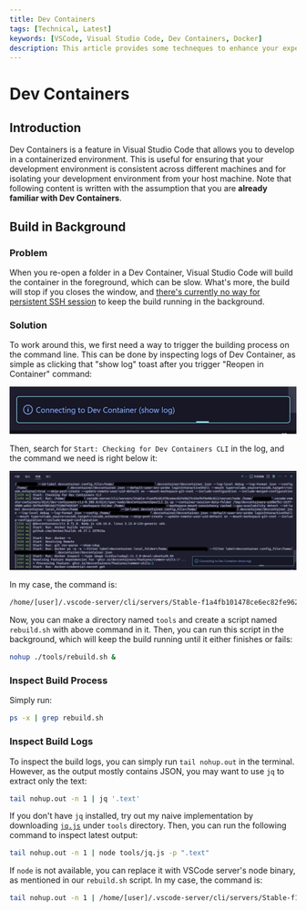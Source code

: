 ```yaml
---
title: Dev Containers
tags: [Technical, Latest]
keywords: [VSCode, Visual Studio Code, Dev Containers, Docker]
description: This article provides some techneques to enhance your experience with Dev Containers in Visual Studio Code, including how to build dev containers in background.
---
```


# Dev Containers

## Introduction

Dev Containers is a feature in Visual Studio Code that allows you to develop in a containerized environment. This is useful for ensuring that your development environment is consistent across different machines and for isolating your development environment from your host machine. Note that following content is written with the assumption that you are **already familiar with Dev Containers**.

## Build in Background

### Problem

When you re-open a folder in a Dev Container, Visual Studio Code will build the container in the foreground, which can be slow. What's more, the build will stop if you closes the window, and [there's currently no way for persistent SSH session](https://github.com/microsoft/vscode-remote-release/issues/3096) to keep the build running in the background.

### Solution

To work around this, we first need a way to trigger the building process on the command line. This can be done by inspecting logs of Dev Container, as simple as clicking that "show log" toast after you trigger "Reopen in Container" command:

![dev-containers-toast](/attachments/dev-containers-toast.jpg)

Then, search for `Start: Checking for Dev Containers CLI` in the log, and the command we need is right below it:

![dev-containers-log](/attachments/dev-containers-log.jpg)

In my case, the command is:

```bash
/home/[user]/.vscode-server/cli/servers/Stable-f1a4fb101478ce6ec82fe9627c43efbf9e98c813/server/node /home/[user]/.vscode-remote-containers/dist/dev-containers-cli-0.388.0/dist/spec-node/devContainersSpecCLI.js up --container-session-data-folder /tmp/devcontainers-71e153df-e6c9-4bed-bf46-1d62da4b591c1732006861874 --workspace-folder /home/[user]/[folder] --workspace-mount-consistency cached --gpu-availability detect --id-label devcontainer.local_folder=/home/[user]/[folder] --id-label devcontainer.config_file=/home/[user]/[folder]/.devcontainer/devcontainer.json --log-level debug --log-format json --config /home/[user]/[folder]/.devcontainer/devcontainer.json --default-user-env-probe loginInteractiveShell --mount type=volume,source=vscode,target=/vscode,external=true --skip-post-create --update-remote-user-uid-default on --mount-workspace-git-root --include-configuration --include-merged-configuration
```

Now, you can make a directory named `tools` and create a script named `rebuild.sh` with above command in it. Then, you can run this script in the background, which will keep the build running until it either finishes or fails:

```bash
nohup ./tools/rebuild.sh &
```

### Inspect Build Process

Simply run:

```bash
ps -x | grep rebuild.sh
```

### Inspect Build Logs

To inspect the build logs, you can simply run `tail nohup.out` in the terminal. However, as the output mostly contains JSON, you may want to use `jq` to extract only the text:

```bash
tail nohup.out -n 1 | jq '.text'
```

If you don't have `jq` installed, try out my naive implementation by downloading [`jq.js`](https://github.com/PRO-2684/gadgets/blob/main/naive_jq/jq.js) under `tools` directory. Then, you can run the following command to inspect latest output:

```bash
tail nohup.out -n 1 | node tools/jq.js -p ".text"
```

If `node` is not available, you can replace it with VSCode server's node binary, as mentioned in our `rebuild.sh` script. In my case, the command is:

```bash
tail nohup.out -n 1 | /home/[user]/.vscode-server/cli/servers/Stable-f1a4fb101478ce6ec82fe9627c43efbf9e98c813/server/node tools/jq.js -p ".text"
```
